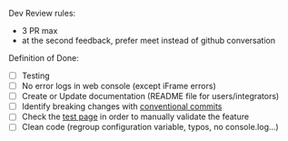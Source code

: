 Dev Review rules:
- 3 PR max
- at the second feedback, prefer meet instead of github conversation

Definition of Done:
- [ ] Testing
- [ ] No error logs in web console (except iFrame errors)
- [ ] Create or Update documentation (README file for users/integrators)
- [ ] Identify breaking changes with [conventional commits](https://kapeli.com/cheat_sheets/Conventional_Commits.docset/Contents/Resources/Documents/index)
- [ ] Check the [test page](https://spaceport.cosmotech.com/confluence/pages/viewpage.action?spaceKey=QA&title=Azure+Sample+Webapp) in order to manually validate the feature
- [ ] Clean code (regroup configuration variable, typos, no console.log...)
